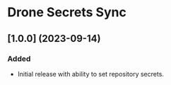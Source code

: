 # Drone Secrets Sync

## \[1.0.0\] (2023-09-14)

### Added

- Initial release with ability to set repository secrets.
